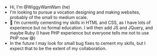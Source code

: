 - Hi, I’m @WiggyWamWam (he)
- I'm looking to pursue a vocation designing and making websites, probably of the small to medium scale.
- 🌱 I’m currently cementing my skills in HTML and CSS, as I have lots of experience but no formal education. I will then add JS and JQuery, and maybe Ruby (I have PHP experience but everyone tells me not to use PHP now 😅)
- In the future I may look for small bug fixes to cement my skills, but I expect that to be the extent of my collaboration.
